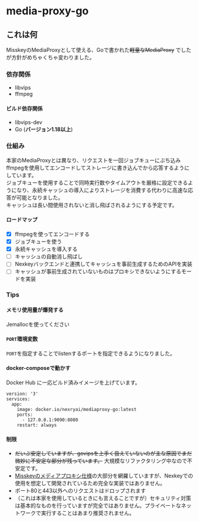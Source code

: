 # media-proxy-go

## これは何
MisskeyのMediaProxyとして使える、Goで書かれた~~軽量なMediaProxy~~ でしたが方針がめちゃくちゃ変わりました。

### 依存関係
 - libvips
 - ffmpeg

#### ビルド依存関係
 - libvips-dev
 - Go (**バージョン1.18以上**)

### 仕組み
本家のMediaProxyとは異なり、リクエストを一回ジョブキューにぶち込みffmpegを使用してエンコードしてストレージに書き込んでから応答するようにしています。  
ジョブキューを使用することで同時実行数やタイムアウトを厳格に設定できるようになり、永続キャッシュの導入によりストレージを消費する代わりに高速な応答が可能となりました。  
キャッシュは長い間使用されないと消し飛ばされるようにする予定です。

#### ロードマップ
 - [x] ffmpegを使ってエンコードする
 - [x] ジョブキューを使う
 - [x] 永続キャッシュを導入する
 - [ ] キャッシュの自動消し飛ばし
 - [ ] Nexkeyバックエンドと連携してキャッシュを事前生成するためのAPIを実装
 - [ ] キャッシュが事前生成されていないものはプロキシできないようにするモードを実装
   
### Tips
#### メモリ使用量が爆発する
Jemallocを使ってください

#### `PORT`環境変数
`PORT`を指定することでlistenするポートを指定できるようになりました。

#### docker-composeで動かす
Docker Hub に一応ビルド済みイメージを上げています。
```
version: '3'
services:
  app:
    image: docker.io/nexryai/mediaproxy-go:latest
    ports:
      - 127.0.0.1:9090:8080
    restart: always
```

#### 制限
 - ~~だいぶ安定していますが、govipsを上手く扱えていないのが主な原因でまだ微妙に不安定な部分が残っています。~~ 大規模なリファクタリング中なので不安定です。
 - [Misskeyのメディアプロキシ仕様](https://github.com/misskey-dev/media-proxy/blob/master/SPECIFICATION.md)の大部分を網羅していますが、Nexkeyでの使用を想定して開発されているため完全な実装ではありません。
 - ポート80と443以外へのリクエストはドロップされます
 - （これは本家を使用しているときにも言えることですが）セキュリティ対策は基本的なものを行っていますが完全ではありません。プライベートなネットワークで実行することはあまり推奨されません。


